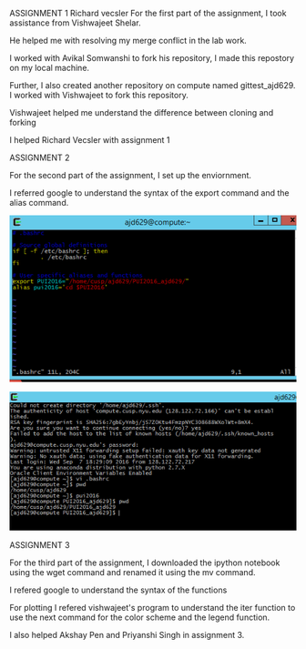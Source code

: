 ASSIGNMENT 1
Richard vecsler
For the first part of the assignment, I took assistance from Vishwajeet Shelar. 

He helped me with resolving my merge conflict in the lab work. 

I worked with Avikal Somwanshi to fork his repository, I made this repostory on my local machine. 

Further, I also created another repository on compute named gittest_ajd629. I worked with Vishwajeet to fork this repository.

Vishwajeet helped me understand the difference between cloning and forking

I helped Richard Vecsler with assignment 1

ASSIGNMENT 2

For the second part of the assignment, I set up the enviornment. 

I referred google to understand the syntax of the export command and the alias command.


![Screenshot 1 Assignment 2](Bashrc_image.PNG)
 
![Screenshot 2 Assignment 2](Using_alias.PNG)  

ASSIGNMENT 3

For the third part of the assignment, I downloaded the ipython notebook using the wget command and renamed it using the mv command.

I refered google to understand the syntax of the functions

For plotting I refered vishwajeet's program to understand the iter function to use the next command for the color scheme and the legend function.

I also helped Akshay Pen and Priyanshi Singh in assignment 3.
